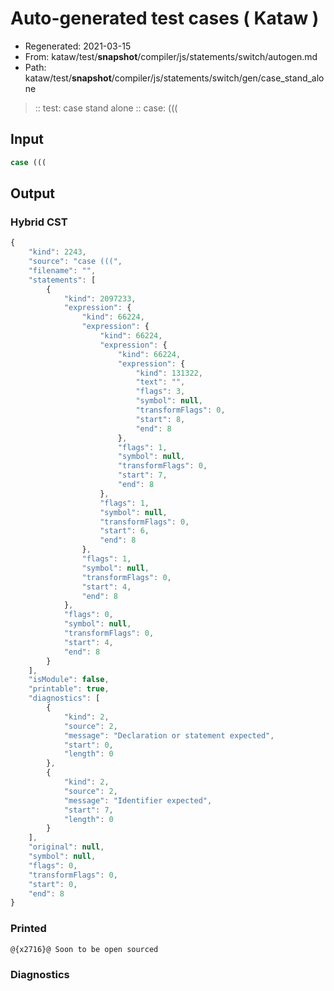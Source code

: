 # Auto-generated test cases ( Kataw )
- Regenerated: 2021-03-15
- From: kataw/test/__snapshot__/compiler/js/statements/switch/autogen.md
- Path: kataw/test/__snapshot__/compiler/js/statements/switch/gen/case_stand_alone
> :: test: case stand alone
> :: case: (((
## Input

`````js
case (((
`````

## Output

### Hybrid CST

```javascript
{
    "kind": 2243,
    "source": "case (((",
    "filename": "",
    "statements": [
        {
            "kind": 2097233,
            "expression": {
                "kind": 66224,
                "expression": {
                    "kind": 66224,
                    "expression": {
                        "kind": 66224,
                        "expression": {
                            "kind": 131322,
                            "text": "",
                            "flags": 3,
                            "symbol": null,
                            "transformFlags": 0,
                            "start": 8,
                            "end": 8
                        },
                        "flags": 1,
                        "symbol": null,
                        "transformFlags": 0,
                        "start": 7,
                        "end": 8
                    },
                    "flags": 1,
                    "symbol": null,
                    "transformFlags": 0,
                    "start": 6,
                    "end": 8
                },
                "flags": 1,
                "symbol": null,
                "transformFlags": 0,
                "start": 4,
                "end": 8
            },
            "flags": 0,
            "symbol": null,
            "transformFlags": 0,
            "start": 4,
            "end": 8
        }
    ],
    "isModule": false,
    "printable": true,
    "diagnostics": [
        {
            "kind": 2,
            "source": 2,
            "message": "Declaration or statement expected",
            "start": 0,
            "length": 0
        },
        {
            "kind": 2,
            "source": 2,
            "message": "Identifier expected",
            "start": 7,
            "length": 0
        }
    ],
    "original": null,
    "symbol": null,
    "flags": 0,
    "transformFlags": 0,
    "start": 0,
    "end": 8
}
```

### Printed

```javascript
@{x2716}@ Soon to be open sourced
```

### Diagnostics

```javascript

```

